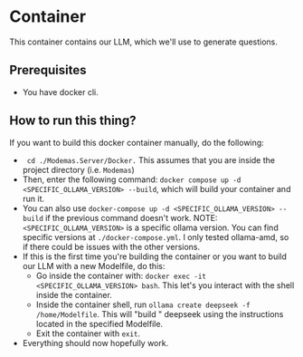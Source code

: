 # Container
This container contains our LLM, which we'll use to generate questions.

## Prerequisites
* You have docker cli.

## How to run this thing?
If you want to build this docker container manually, do the following:
* ` cd ./Modemas.Server/Docker.` This assumes that you are inside the project directory (i.e. `Modemas`)
* Then, enter the following command: `docker compose up -d <SPECIFIC_OLLAMA_VERSION> --build`, which will build your container and run it.
* You can also use `docker-compose up -d <SPECIFIC_OLLAMA_VERSION> --build` if the previous command doesn't work.
NOTE: `<SPECIFIC_OLLAMA_VERSION>` is a specific ollama version. You can find specific versions at `./docker-compose.yml`.
  I only tested ollama-amd, so if there could be issues with the other versions.
* If this is the first time you're building the container or you want to build our LLM with a new Modelfile, do this:
    * Go inside the container with: `docker exec -it <SPECIFIC_OLLAMA_VERSION> bash`. This let's you interact with the shell inside the container.
    * Inside the container shell, run `ollama create deepseek -f /home/Modelfile`. This will "build " deepseek using the instructions located in the specified Modelfile.
    * Exit the container with `exit`.
* Everything should now hopefully work.
